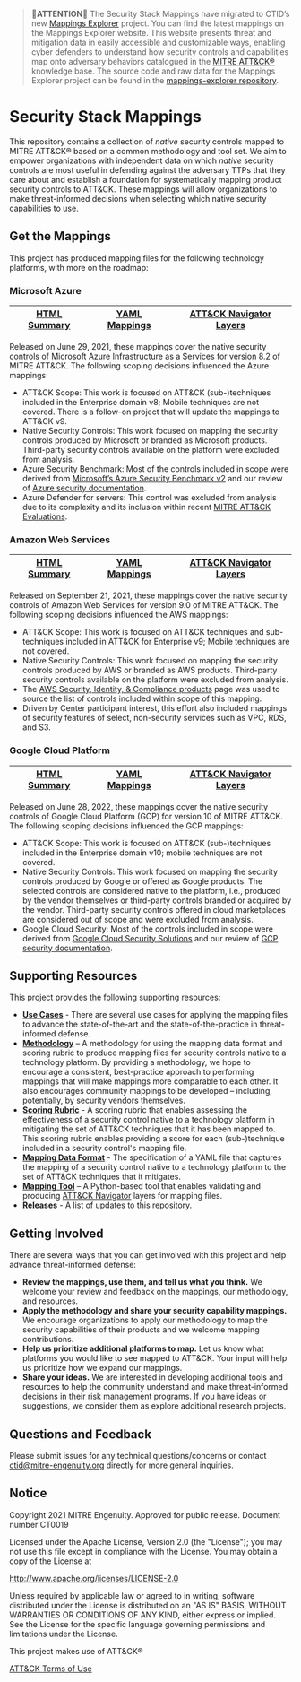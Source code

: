 > 🚨**ATTENTION**🚨 The Security Stack Mappings have migrated to CTID’s new [Mappings Explorer](https://center-for-threat-informed-defense.github.io/mappings-explorer/) project. You can find the latest mappings on the Mappings Explorer website. This website presents threat and mitigation data in easily accessible and customizable ways, enabling cyber defenders to understand how security controls and capabilities map onto adversary behaviors catalogued in the [MITRE ATT&CK®](https://attack.mitre.org/) knowledge base. The source code and raw data for the Mappings Explorer project can be found in the [mappings-explorer repository](https://github.com/center-for-threat-informed-defense/mappings-explorer/).

# Security Stack Mappings

This repository contains a collection of _native_ security controls mapped to MITRE ATT&CK® based on a common methodology and tool set. We aim to empower organizations with independent data on which _native_ security controls are most useful in defending against the adversary TTPs that they care about and establish a foundation for systematically mapping product security controls to ATT&CK. These mappings will allow organizations to make threat-informed decisions when selecting which native security capabilities to use.

## Get the Mappings

This project has produced mapping files for the following technology platforms, with more on the roadmap:

### Microsoft Azure

| [HTML Summary](https://center-for-threat-informed-defense.github.io/security-stack-mappings/Azure/README.html) | [YAML Mappings](mappings/Azure) | [ATT&CK Navigator Layers](mappings/Azure/layers) |
| -------------------------------------------------------------------------------------------------------------- | ------------------------------- | ------------------------------------------------ |

Released on June 29, 2021, these mappings cover the native security controls of Microsoft Azure Infrastructure as a Services for version 8.2 of MITRE ATT&CK. The following scoping decisions influenced the Azure mappings:
- ATT&CK Scope: This work is focused on ATT&CK (sub-)techniques included in the Enterprise domain v8; Mobile techniques are not covered. There is a follow-on project that will update the mappings to ATT&CK v9.
- Native Security Controls: This work focused on mapping the security controls produced by Microsoft or branded as Microsoft products. Third-party security controls available on the platform were excluded from analysis.
- Azure Security Benchmark: Most of the controls included in scope were derived from [Microsoft’s Azure Security Benchmark v2](https://docs.microsoft.com/en-us/security/benchmark/azure/overview) and our review of [Azure security documentation](https://docs.microsoft.com/en-us/azure/security/).
- Azure Defender for servers: This control was excluded from analysis due to its complexity and its inclusion within recent [MITRE ATT&CK Evaluations](https://attackevals.mitre-engenuity.org/enterprise/participants/microsoft/?adversary=carbanak_fin7).

### Amazon Web Services

| [HTML Summary](https://center-for-threat-informed-defense.github.io/security-stack-mappings/AWS/README.html) | [YAML Mappings](mappings/AWS) | [ATT&CK Navigator Layers](mappings/AWS/layers) |
| ------------------------------------------------------------------------------------------------------------ | ----------------------------- | ---------------------------------------------- |


Released on September 21, 2021, these mappings cover the native security controls of Amazon Web Services for version 9.0 of MITRE ATT&CK. The following scoping decisions influenced the AWS mappings:
- ATT&CK Scope: This work is focused on ATT&CK techniques and sub-techniques included in ATT&CK for Enterprise v9; Mobile techniques are not covered.
- Native Security Controls: This work focused on mapping the security controls produced by AWS or branded as AWS products. Third-party security controls available on the platform were excluded from analysis.
- The [AWS Security, Identity, & Compliance products](https://aws.amazon.com/products/security/?nc=sn&loc=2) page was used to source the list of controls included within scope of this mapping.
- Driven by Center participant interest, this effort also included mappings of security features of select, non-security services such as VPC, RDS, and S3.

### Google Cloud Platform

| [HTML Summary](https://center-for-threat-informed-defense.github.io/security-stack-mappings/GCP/README.html) | [YAML Mappings](mappings/GCP) | [ATT&CK Navigator Layers](mappings/GCP/layers) |
| ------------------------------------------------------------------------------------------------------------ | ----------------------------- | ---------------------------------------------- |

Released on June 28, 2022, these mappings cover the native security controls of Google Cloud Platform (GCP) for version 10 of MITRE ATT&CK. The following scoping decisions influenced the GCP mappings:
- ATT&CK Scope: This work is focused on ATT&CK (sub-)techniques included in the Enterprise domain v10; mobile techniques are not covered.
- Native Security Controls: This work focused on mapping the security controls produced by Google or offered as Google products. The selected controls are considered native to the platform, i.e., produced by the vendor themselves or third-party controls branded or acquired by the vendor. Third-party security controls offered in cloud marketplaces are considered out of scope and were excluded from analysis.
- Google Cloud Security: Most of the controls included in scope were derived from [Google Cloud Security Solutions]( https://cloud.google.com/solutions/security) and our review of [GCP security documentation]( https://cloud.google.com/docs/security).

## Supporting Resources

This project provides the following supporting resources:
- **[Use Cases](docs/use_cases.md)** - There are several use cases for applying the mapping files to advance the state-of-the-art and the state-of-the-practice in threat-informed defense.
- **[Methodology](docs/mapping_methodology.md)** – A methodology for using the mapping data format and scoring rubric to produce mapping files for security controls native to a technology platform.  By providing a methodology, we hope to encourage a consistent, best-practice approach to performing mappings that will make mappings more comparable to each other. It also encourages community mappings to be developed – including, potentially, by security vendors themselves.
- **[Scoring Rubric](docs/scoring.md)** - A scoring rubric that enables assessing the effectiveness of a security control native to a technology platform in mitigating the set of ATT&CK techniques that it has been mapped to.  This scoring rubric enables providing a score for each (sub-)technique included in a security control's mapping file.
- **[Mapping Data Format](docs/mapping_format.md)** - The specification of a YAML file that captures the mapping of a security control native to a technology platform to the set of ATT&CK techniques that it mitigates.
- **[Mapping Tool](tools/)** – A Python-based tool that enables validating and producing [ATT&CK Navigator](https://mitre-attack.github.io/attack-navigator/) layers for mapping files.
- **[Releases](https://github.com/center-for-threat-informed-defense/security-stack-mappings/releases)** - A list of updates to this repository.

## Getting Involved

There are several ways that you can get involved with this project and help advance threat-informed defense:
- **Review the mappings, use them, and tell us what you think.**  We welcome your review and feedback on the mappings, our methodology, and resources.
- **Apply the methodology and share your security capability mappings.** We encourage organizations to apply our methodology to map the security capabilities of their products and we welcome mapping contributions.
- **Help us prioritize additional platforms to map.** Let us know what platforms you would like to see mapped to ATT&CK. Your input will help us prioritize how we expand our mappings.
- **Share your ideas.** We are interested in developing additional tools and resources to help the community understand and make threat-informed decisions in their risk management programs. If you have ideas or suggestions, we consider them as explore additional research projects.

## Questions and Feedback
Please submit issues for any technical questions/concerns or contact ctid@mitre-engenuity.org directly for more general inquiries.

## Notice
Copyright 2021 MITRE Engenuity. Approved for public release. Document number CT0019

Licensed under the Apache License, Version 2.0 (the "License"); you may not use this file except in compliance with the License. You may obtain a copy of the License at

http://www.apache.org/licenses/LICENSE-2.0

Unless required by applicable law or agreed to in writing, software distributed under the License is distributed on an "AS IS" BASIS, WITHOUT WARRANTIES OR CONDITIONS OF ANY KIND, either express or implied. See the License for the specific language governing permissions and limitations under the License.

This project makes use of ATT&CK®

[ATT&CK Terms of Use](https://attack.mitre.org/resources/terms-of-use/)
